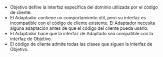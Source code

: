 - Objetivo define la interfaz específica del dominio utilizada por el código de cliente.
- El Adaptador contiene un comportamiento útil, pero su interfaz es incompatible con el código de cliente existente. El Adaptador necesita alguna adaptación antes de que el código del cliente pueda usarlo.
- El Adaptador hace que la interfaz de Adaptado sea compatible con la interfaz de Objetivo.
- El código de cliente admite todas las clases que siguen la interfaz de Objetivo.